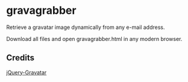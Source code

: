 # gravagrabber

Retrieve a gravatar image dynamically from any e-mail address. 

Download all files and open gravagrabber.html in any modern browser.

## Credits

[jQuery-Gravatar](https://github.com/zachleat/jQuery-Gravatar)
